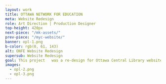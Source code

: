 ```yaml
---
layout: work
title: OTTAWA NETWORK FOR EDUCATION
meta: Website Redesign
role: Art Direction | Production Designer
top-height: 420px
next-piece: "/mk-assets/"
prev-piece: "/myc-website/"
banner: opl-1.png
b-color: rgb(0, 61, 143)
alt: ONFE Website Redesign
supersub: Website Redesign
goal: This project   was a re-design for Ottawa Central Library website along with a parent and teacher portal. An art director created the home page and a content page on desktop size from which I then produced 22 other page designs. I had a big role in making the website responsive by producing the main screens and elements for mobile and tablet size.
images:
  - opl-2.png
  - opl-3.png
---
```

